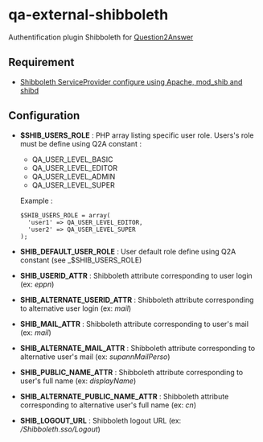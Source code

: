 qa-external-shibboleth
======================

Authentification plugin Shibboleth for [Question2Answer](http://www.question2answer.org/)

Requirement
-----------

  * [Shibboleth ServiceProvider configure using Apache, mod_shib and shibd](https://services.renater.fr/federation/docs/installation/sp)

Configuration
-------------

  * **$SHIB_USERS_ROLE** : PHP array listing specific user role. Users's role must be define using Q2A constant :
    * QA_USER_LEVEL_BASIC
    * QA_USER_LEVEL_EDITOR
    * QA_USER_LEVEL_ADMIN
    * QA_USER_LEVEL_SUPER

	Example : 

	    $SHIB_USERS_ROLE = array(
	      'user1' => QA_USER_LEVEL_EDITOR,
	      'user2' => QA_USER_LEVEL_SUPER
	    );
 
  * **SHIB_DEFAULT_USER_ROLE** : User default role define using Q2A constant (see _$SHIB_USERS_ROLE)
  * **SHIB_USERID_ATTR** : Shibboleth attribute corresponding to user login (ex: *eppn*)
  * **SHIB_ALTERNATE_USERID_ATTR** : Shibboleth attribute corresponding to alternative user login (ex: *mail*)
  * **SHIB_MAIL_ATTR** : Shibboleth attribute corresponding to user's mail (ex: *mail*)
  * **SHIB_ALTERNATE_MAIL_ATTR** : Shibboleth attribute corresponding to alternative user's mail (ex: *supannMailPerso*)
  * **SHIB_PUBLIC_NAME_ATTR** : Shibboleth attribute corresponding to user's full name (ex: *displayName*)
  * **SHIB_ALTERNATE_PUBLIC_NAME_ATTR** : Shibboleth attribute corresponding to alternative user's full name (ex: *cn*)
  * **SHIB_LOGOUT_URL** : Shibboleth logout URL (ex: */Shibboleth.sso/Logout*)
